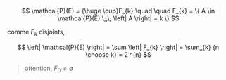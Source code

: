 $$
\mathcal{P}(E) = {\huge \cup}F_{k} \quad \quad F_{k} = \{ A \in \mathcal{P}(E) \;;\; \left| A \right| = k \}
$$

comme $F_{k}$ disjoints,

$$
\left| \mathcal{P}(E) \right| = \sum \left| F_{k} \right| = \sum_{k} {n \choose k} = 2 ^{n}
$$
> attention, $F_{0} \neq \emptyset$
